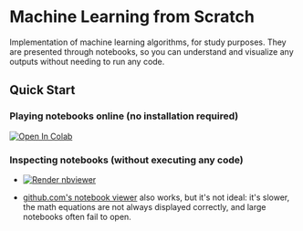 # Machine Learning from Scratch

Implementation of machine learning algorithms, for study purposes.
They are presented through notebooks, so you can understand and visualize any outputs
without needing to run any code.


## Quick Start

### Playing notebooks online (no installation required)

<a href="https://colab.research.google.com/github/paulaceccon/ml-from-scratch/blob/main/" target="_parent"><img src="https://colab.research.google.com/assets/colab-badge.svg" alt="Open In Colab"/></a>

### Inspecting notebooks (without executing any code)

* <a href="https://nbviewer.jupyter.org/github/paulaceccon/ml-from-scratch/blob/main/index.ipynb"><img src="https://raw.githubusercontent.com/jupyter/design/master/logos/Badges/nbviewer_badge.svg" alt="Render nbviewer" /></a>

* [github.com's notebook viewer](https://github.com/ageron/handson-ml2/blob/master/index.ipynb) also works, but it's not ideal: it's slower, the math equations are not always displayed correctly, and large notebooks often fail to open.
